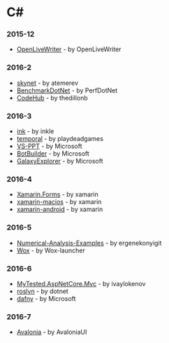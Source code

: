 # C#


### 2015-12
- [OpenLiveWriter](https://github.com/OpenLiveWriter/OpenLiveWriter) - by OpenLiveWriter

### 2016-2
- [skynet](https://github.com/atemerev/skynet) - by atemerev
- [BenchmarkDotNet](https://github.com/PerfDotNet/BenchmarkDotNet) - by PerfDotNet
- [CodeHub](https://github.com/thedillonb/CodeHub) - by thedillonb

### 2016-3
- [ink](https://github.com/inkle/ink) - by inkle
- [temporal](https://github.com/playdeadgames/temporal) - by playdeadgames
- [VS-PPT](https://github.com/Microsoft/VS-PPT) - by Microsoft
- [BotBuilder](https://github.com/Microsoft/BotBuilder) - by Microsoft
- [GalaxyExplorer](https://github.com/Microsoft/GalaxyExplorer) - by Microsoft

### 2016-4
- [Xamarin.Forms](https://github.com/xamarin/Xamarin.Forms) - by xamarin
- [xamarin-macios](https://github.com/xamarin/xamarin-macios) - by xamarin
- [xamarin-android](https://github.com/xamarin/xamarin-android) - by xamarin

### 2016-5
- [Numerical-Analysis-Examples](https://github.com/ergenekonyigit/Numerical-Analysis-Examples) - by ergenekonyigit
- [Wox](https://github.com/Wox-launcher/Wox) - by Wox-launcher

### 2016-6
- [MyTested.AspNetCore.Mvc](https://github.com/ivaylokenov/MyTested.AspNetCore.Mvc) - by ivaylokenov
- [roslyn](https://github.com/dotnet/roslyn) - by dotnet
- [dafny](https://github.com/Microsoft/dafny) - by Microsoft

### 2016-7
- [Avalonia](https://github.com/AvaloniaUI/Avalonia) - by AvaloniaUI
